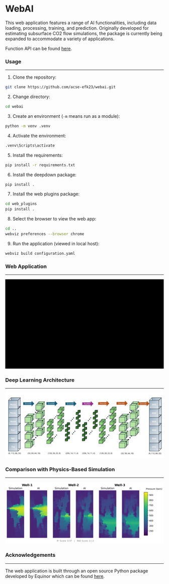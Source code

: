 # WebAI
This web application features a range of AI functionalities, including data loading, processing, training, and prediction. Originally developed for estimating subsurface CO2 flow simulations, the package is currently being expanded to accommodate a variety of applications.

Function API can be found [here](https://acse-efk23.github.io/WebAI/).

### Usage
---
1. Clone the repository:
```bash
git clone https://github.com/acse-efk23/webai.git
```

2. Change directory:
```bash
cd webai
```

3. Create an environment (`-m` means run as a module):
```bash
python -m venv .venv
```

4. Activate the environment:
```bash
.venv\Scripts\activate
```

5. Install the requirements:
```bash
pip install -r requirements.txt
```

6. Install the deepdown package:
```bash
pip install .
```

7. Install the web plugins package:
```bash
cd web_plugins
pip install .
```

8. Select the browser to view the web app:
```bash
cd ..
webviz preferences --browser chrome
```

9. Run the application (viewed in local host):
```bash
webviz build configuration.yaml
```

### Web Application
---
![Web Application Gif](docs/images/web.gif)

### Deep Learning Architecture
---
![Neural Network Architecture Figure](docs/images/arch.jpg)

### Comparison with Physics-Based Simulation
---
![AI Predictions vs Physics Simulation Figure](docs/images/comparison.png)

### Acknowledgements
---
The web application is built through an open source Python package developed by Equinor which can be found [here](https://github.com/equinor/webviz-config).
